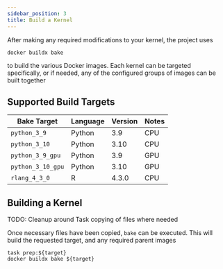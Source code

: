 ```yaml
---
sidebar_position: 3
title: Build a Kernel
---
```


After making any required modifications to your kernel, the project uses
```shell
docker buildx bake
```

to build the various Docker images. Each kernel can be targeted specifically,
or if needed, any of the configured groups of images can be built together

## Supported Build Targets
| Bake Target | Language | Version | Notes                 |
|---|---|---|---|
| `python_3_9` | Python | 3.9 | CPU |
| `python_3_10` | Python | 3.10 | CPU |
| `python_3_9_gpu` | Python | 3.9 | GPU |
| `python_3_10_gpu` | Python | 3.10 | GPU |
| `rlang_4_3_0` | R | 4.3.0 | CPU |

## Building a Kernel

TODO: Cleanup around Task copying of files where needed

Once necessary files have been copied, `bake` can be executed. This will build
the requested target, and any required parent images
```
task prep:${target}
docker buildx bake ${target}
```
